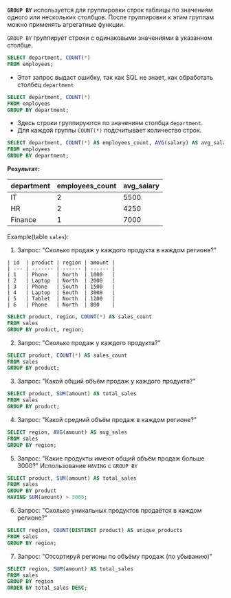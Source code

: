 

**`GROUP BY`** используется для группировки строк таблицы по значениям одного или нескольких столбцов. После группировки к этим группам можно применять агрегатные функции.

`GROUP BY` группирует строки с одинаковыми значениями в указанном столбце.

```sql
SELECT department, COUNT(*)
FROM employees;
```
- Этот запрос выдаст ошибку, так как SQL не знает, как обработать столбец `department`

```sql
SELECT department, COUNT(*)
FROM employees
GROUP BY department;
```
- Здесь строки группируются по значениям столбца `department`.
- Для каждой группы `COUNT(*)` подсчитывает количество строк.



```sql
SELECT department, COUNT(*) AS employees_count, AVG(salary) AS avg_salary
FROM employees
GROUP BY department;
```

**Результат:**

| department | employees_count | avg_salary |
| ---------- | --------------- | ---------- |
| IT         | 2               | 5500       |
| HR         | 2               | 4250       |
| Finance    | 1               | 7000       |




Example(table `sales`):

1) Запрос: "Сколько продаж у каждого продукта в каждом регионе?"
```
| id  | product | region | amount |
| --- | ------- | ------ | ------ |
| 1   | Phone   | North  | 1000   |
| 2   | Laptop  | North  | 2000   |
| 3   | Phone   | South  | 1500   |
| 4   | Laptop  | South  | 3000   |
| 5   | Tablet  | North  | 1200   |
| 6   | Phone   | North  | 800    |
```

```sql
SELECT product, region, COUNT(*) AS sales_count
FROM sales
GROUP BY product, region;
```

2) Запрос: "Сколько продаж у каждого продукта?"
```sql
SELECT product, COUNT(*) AS sales_count
FROM sales
GROUP BY product;
```

3) Запрос: "Какой общий объём продаж у каждого продукта?"
```sql
SELECT product, SUM(amount) AS total_sales
FROM sales
GROUP BY product;
```

4) Запрос: "Какой средний объём продаж в каждом регионе?"
```sql
SELECT region, AVG(amount) AS avg_sales
FROM sales
GROUP BY region;
```

5) Запрос: "Какие продукты имеют общий объём продаж больше 3000?"
Использование `HAVING` с `GROUP BY`
```sql
SELECT product, SUM(amount) AS total_sales
FROM sales
GROUP BY product
HAVING SUM(amount) > 3000;
```

6) Запрос: "Сколько уникальных продуктов продаётся в каждом регионе?"
```sql
SELECT region, COUNT(DISTINCT product) AS unique_products
FROM sales
GROUP BY region;
```

7) Запрос: "Отсортируй регионы по объёму продаж (по убыванию)"
```sql
SELECT region, SUM(amount) AS total_sales
FROM sales
GROUP BY region
ORDER BY total_sales DESC;
```

